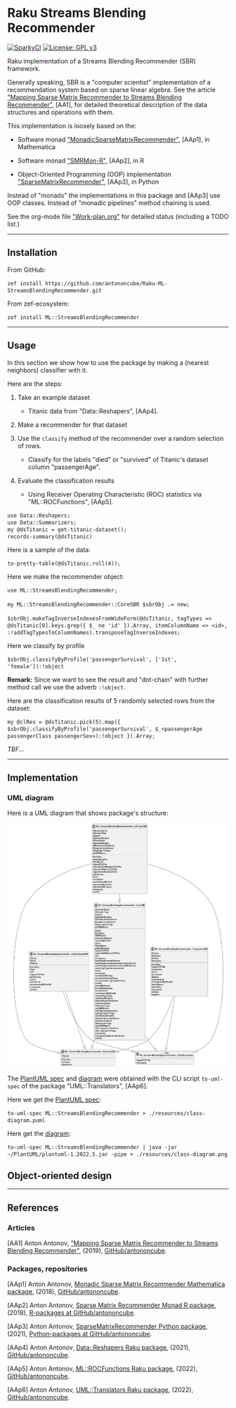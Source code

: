 # Raku Streams Blending Recommender

[![SparkyCI](http://sparrowhub.io:2222/project/gh-antononcube-Raku-ML-StreamsBlendingRecommender/badge)](http://sparrowhub.io:2222)
[![License: GPL v3](https://img.shields.io/badge/License-GPLv3-blue.svg)](https://www.gnu.org/licenses/gpl-3.0)

Raku implementation of a Streams Blending Recommender (SBR) framework.

Generally speaking, SBR is a "computer scientist" implementation of a recommendation system
based on sparse linear algebra. See the article
["Mapping Sparse Matrix Recommender to Streams Blending Recommender"](https://github.com/antononcube/MathematicaForPrediction/tree/master/Documentation/MappingSMRtoSBR),
[AA1], for detailed theoretical description of the data structures and operations with them.

This implementation is loosely based on the:

- Software monad
["MonadicSparseMatrixRecommender"](https://github.com/antononcube/MathematicaForPrediction/blob/master/MonadicProgramming/MonadicSparseMatrixRecommender.m), [AAp1],
in Mathematica

- Software monad ["SMRMon-R"](https://github.com/antononcube/R-packages/tree/master/SMRMon-R), [AAp2], in R

- Object-Oriented Programming (OOP) implementation
["SparseMatrixRecommender"](https://pypi.org/project/SparseMatrixRecommender/), [AAp3], in Python


Instead of "monads" the implementations in this package and [AAp3] use OOP classes. 
Instead of "monadic pipelines" method chaining is used. 

See the org-mode file 
["Work-plan.org"](./org/Work-plan.org)
for detailed status (including a TODO list.)

--------

## Installation

From GitHub:

```shell
zef install https://github.com/antononcube/Raku-ML-StreamsBlendingRecommender.git
```

From zef-ecosystem:

```shell
zef install ML::StreamsBlendingRecommender
```

--------

## Usage 

In this section we show how to use the package by making a (nearest neighbors) classifier with it.

Here are the steps:

1. Take an example dataset
    
   - Titanic data from "Data::Reshapers", [AAp4].

2. Make a recommender for that dataset

3. Use the `classify` method of the recommender over a random selection of rows.

   - Classify for the labels "died" or "survived" of Titanic's dataset column "passengerAge".  

4. Evaluate the classification results 
  
   - Using Receiver Operating Characteristic (ROC) statistics via "ML::ROCFunctions", [AAp5].

```perl6
use Data::Reshapers;
use Data::Summarizers;
my @dsTitanic = get-titanic-dataset();
records-summary(@dsTitanic)
```

Here is a sample of the data:

```perl6
to-pretty-table(@dsTitanic.roll(4));
```

Here we make the recommender object:

```perl6
use ML::StreamsBlendingRecommender;

my ML::StreamsBlendingRecommender::CoreSBR $sbrObj .= new;

$sbrObj.makeTagInverseIndexesFromWideForm(@dsTitanic, tagTypes => @dsTitanic[0].keys.grep({ $_ ne 'id' }).Array, itemColumnName => <id>, :!addTagTypesToColumnNames).transposeTagInverseIndexes;
```

Here we classify by profile

```perl6
$sbrObj.classifyByProfile('passengerSurvival', ['1st', 'female']):!object
```

**Remark:** Since we want to see the result and "dot-chain" with further method call we use
the adverb `:!object`.

Here are the classification results of 5 randomly selected rows from the dataset:

```perl6
my @clRes = @dsTitanic.pick(5).map({ $sbrObj.classifyByProfile('passengerSurvival', $_<passengerAge passengerClass passengerSex>):!object }).Array;
```

*TBF...*


-------

## Implementation

### UML diagram

Here is a UML diagram that shows package's structure:

![](./resources/class-diagram.png)

The
[PlantUML spec](./resources/class-diagram.puml)
and
[diagram](./resources/class-diagram.png)
were obtained with the CLI script `to-uml-spec` of the package "UML::Translators", [AAp6].

Here we get the [PlantUML spec](./resources/class-diagram.puml):

```shell
to-uml-spec ML::StreamsBlendingRecommender > ./resources/class-diagram.puml
```

Here get the [diagram](./resources/class-diagram.png):

```shell
to-uml-spec ML::StreamsBlendingRecommender | java -jar ~/PlantUML/plantuml-1.2022.5.jar -pipe > ./resources/class-diagram.png
```

## Object-oriented design



--------


## References

### Articles

[AA1] Anton Antonov, 
["Mapping Sparse Matrix Recommender to Streams Blending Recommender"](https://github.com/antononcube/MathematicaForPrediction/tree/master/Documentation/MappingSMRtoSBR), 
(2019),
[GitHub/antononcube](https://github.com/antononcube).

### Packages, repositories

[AAp1] Anton Antonov,
[Monadic Sparse Matrix Recommender Mathematica package](https://github.com/antononcube/MathematicaForPrediction/blob/master/MonadicProgramming/MonadicSparseMatrixRecommender.m),
(2018),
[GitHub/antononcube](https://github.com/antononcube/).

[AAp2] Anton Antonov,
[Sparse Matrix Recommender Monad R package](https://github.com/antononcube/R-packages/tree/master/SMRMon-R),
(2018),
[R-packages at GitHub/antononcube](https://github.com/antononcube/R-packages).

[AAp3] Anton Antonov,
[SparseMatrixRecommender Python package](https://github.com/antononcube/Python-packages/tree/main/SparseMatrixRecommender),
(2021),
[Python-packages at GitHub/antononcube](https://github.com/antononcube/Python-packages).

[AAp4] Anton Antonov,
[Data::Reshapers Raku package](https://github.com/antononcube/Raku-Data-Reshapers),
(2021),
[GitHub/antononcube](https://github.com/antononcube).

[AAp5] Anton Antonov,
[ML::ROCFunctions Raku package](https://github.com/antononcube/Raku-ML-ROCFunctions),
(2022),
[GitHub/antononcube](https://github.com/antononcube).

[AAp6] Anton Antonov,
[UML::Translators Raku package](https://github.com/antononcube/Raku-UML-Translators),
(2022),
[GitHub/antononcube](https://github.com/antononcube).